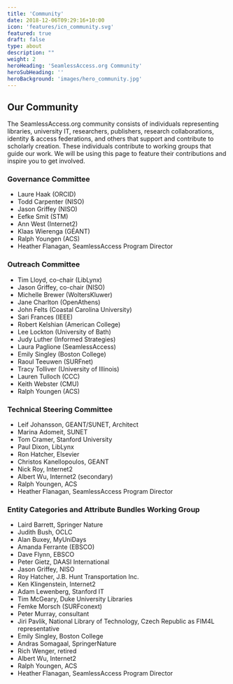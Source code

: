 ```yaml
---
title: 'Community'
date: 2018-12-06T09:29:16+10:00
icon: 'features/icn_community.svg'
featured: true
draft: false
type: about
description: ""
weight: 2
heroHeading: 'SeamlessAccess.org Community'
heroSubHeading: ''
heroBackground: 'images/hero_community.jpg'
---
```


## Our Community

The SeamlessAccess.org community consists of individuals representing libraries, university IT, researchers, publishers, research collaborations, identity & access federations, and others that support and contribute to  scholarly creation. These individuals contribute to working groups that guide our work. We will be using this page to feature their contributions and inspire you to get involved.

### Governance Committee

* Laure Haak (ORCID)
* Todd Carpenter (NISO)
* Jason Griffey (NISO)
* Eefke Smit (STM)
* Ann West (Internet2)
* Klaas Wierenga (GÉANT)
* Ralph Youngen (ACS)
* Heather Flanagan, SeamlessAccess Program Director

### Outreach Committee

* Tim Lloyd, co-chair (LibLynx)
* Jason Griffey, co-chair (NISO)
* Michelle Brewer (WoltersKluwer)
* Jane Charlton (OpenAthens)
* John Felts (Coastal Carolina University)
* Sari Frances (IEEE)
* Robert Kelshian (American College)
* Lee Lockton (University of Bath)
* Judy Luther (Informed Strategies)
* Laura Paglione (SeamlessAccess)
* Emily Singley (Boston College)
* Raoul Teeuwen (SURFnet)
* Tracy Tolliver (University of Illinois)
* Lauren Tulloch (CCC)
* Keith Webster (CMU)
* Ralph Youngen (ACS)

### Technical Steering Committee

* Leif Johansson, GEANT/SUNET, Architect
* Marina Adomeit, SUNET
* Tom Cramer, Stanford University
* Paul Dixon, LibLynx
* Ron Hatcher, Elsevier
* Christos Kanellopoulos, GEANT
* Nick Roy, Internet2
* Albert Wu, Internet2 (secondary)
* Ralph Youngen, ACS
* Heather Flanagan, SeamlessAccess Program Director

### Entity Categories and Attribute Bundles Working Group

* Laird Barrett, Springer Nature
* Judith Bush, OCLC
* Alan Buxey, MyUniDays
* Amanda Ferrante (EBSCO)
* Dave Flynn, EBSCO
* Peter Gietz, DAASI International
* Jason Griffey, NISO
* Roy Hatcher, J.B. Hunt Transportation Inc.
* Ken Klingenstein, Internet2
* Adam Lewenberg, Stanford IT
* Tim McGeary, Duke University Libraries
* Femke Morsch (SURFconext)
* Peter Murray, consultant
* Jiri Pavlik, National Library of Technology, Czech Republic as FIM4L representative
* Emily Singley, Boston College
* Andras Somagaal, SpringerNature
* Rich Wenger, retired
* Albert Wu, Internet2
* Ralph Youngen, ACS
* Heather Flanagan, SeamlessAccess Program Director
